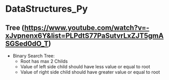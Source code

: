 # DataStructures_Py
## Tree (https://www.youtube.com/watch?v=-xJvpnenx6Y&list=PLPdtS77PaSutvrLxZJT5gmASGSed0dO_T)
  + Binary Search Tree:
    * Root has max 2 Childs
    * Value of left side child should have less value or equal to root
    * Value of right side child should have greater value or equal to root
